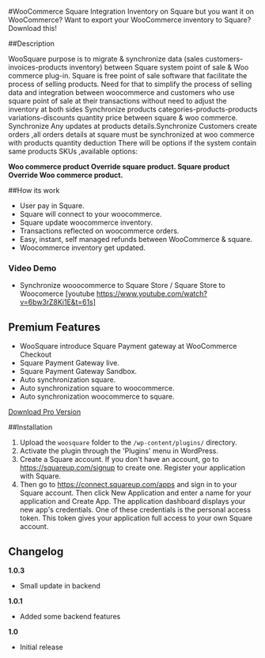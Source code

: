 #WooCommerce Square Integration
Inventory on Square but you want it on WooCommerce? Want to export your WooCommerce inventory to Square? Download this!

##Description

WooSquare purpose is to migrate & synchronize data (sales customers-invoices-products inventory) between Square system point of sale & Woo commerce plug-in. Square is free point of sale software that facilitate the process of selling products.
Need for that to simplify the process of selling data and integration between woocommerce and customers who use square point of sale at their transactions without need to adjust the inventory at both sides Synchronize products categories-products-products variations-discounts quantity price between square & woo commerce.
Synchronize Any updates at products details.Synchronize Customers create orders ,all orders details at square must be synchronized at woo commerce with products quantity deduction
There will be options if the system contain same products SKUs ,available options:

**Woo commerce product Override square product. Square product Override Woo commerce product.**


##How its work

* User pay in Square.
* Square will connect to your woocommerce.
* Square update woocommerce inventory.
* Transactions reflected on woocommerce orders.
* Easy, instant, self managed refunds between WooCommerce & square.
* Woocommerce inventory get updated.

### Video Demo
* Synchronize wooocommerce to Square Store / Square Store to Woocomerce
[youtube https://www.youtube.com/watch?v=6bw3rZ8Ki1E&t=61s]

## Premium Features

* WooSquare introduce Square Payment gateway at WooCommerce Checkout
* Square Payment Gateway live. 
* Square Payment Gateway Sandbox. 
* Auto synchronization square.
* Auto synchronization square to woocommerce. 
* Auto synchronization woocommerce to square.

[Download Pro Version](https://codecanyon.net/item/woosquare/14663170)

##Installation

1. Upload the `woosquare` folder to the `/wp-content/plugins/` directory.
2. Activate the plugin through the 'Plugins' menu in WordPress.
3. Create a Square account. If you don't have an account, go to https://squareup.com/signup to create one. Register your application with Square.
4. Then go to https://connect.squareup.com/apps and sign in to your Square account. Then click New Application and enter a name for your application and Create App. The application dashboard displays your new app's credentials. One of these credentials is the personal access token. This token gives your application full access to your own Square account.

## Changelog
**1.0.3**

- Small update in backend

**1.0.1**

- Added some backend features

**1.0**

- Initial release